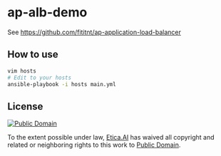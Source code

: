 # ap-alb-demo

See <https://github.com/fititnt/ap-application-load-balancer>

## How to use

```bash
vim hosts
# Edit to your hosts
ansible-playbook -i hosts main.yml
```

## License
[![Public Domain](https://i.creativecommons.org/p/zero/1.0/88x31.png)](UNLICENSE)

To the extent possible under law, [Etica.AI](https://etica.ai/) has waived all
copyright and related or neighboring rights to this work to
[Public Domain](UNLICENSE).
